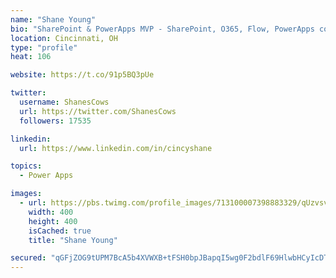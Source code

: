 ```yaml
---
name: "Shane Young"
bio: "SharePoint & PowerApps MVP - SharePoint, O365, Flow, PowerApps consulting? @PowerApps911 | Pure Snark? You found it."
location: Cincinnati, OH
type: "profile"
heat: 106

website: https://t.co/91p5BQ3pUe

twitter:
  username: ShanesCows
  url: https://twitter.com/ShanesCows
  followers: 17535

linkedin:
  url: https://www.linkedin.com/in/cincyshane

topics:
  - Power Apps

images:
  - url: https://pbs.twimg.com/profile_images/713100007398883329/qUzvsvQ3_400x400.jpg
    width: 400
    height: 400
    isCached: true
    title: "Shane Young"

secured: "qGFjZOG9tUPM7BcA5b4XVWXB+tFSH0bpJBapqI5wg0F2bdlF69HlwbHCyIcDTfmqPLS4QMVaUKjywwVVvImyJz9J7Nt6OnKgHEgwYKOXo68u98+hX8sqJwYh0cvycitCJTmhGwDSZzuPmpW6yD6Gc/R9JTnFHoVNtro52B8IY5X6Jz6uxoYEzscZmG9y1fANl4uffxtvzQ9rLI7UvUD2KIRqFn7+bq+AGMaqeocdtY5L56rJaLCBrxjTK4hDQ7RqppDDx/bJ4JQvnHoG7qpNZL4U0g78ST92jmgYoH+g1IHVPyD68Bz6HrAbpfPfunqIlGysI8BEaENv2V/FFro3H+Z/CrnjC6HXAfdgvTVYiY6P0F58OmgDY1I0PH82rXTj7Jv9CHKysmpINDBZlsPxOvqhtPU9E4UqTfRKYl4oQ7k=;/q6u9RWb2n1h7E8SIr3eug=="
---
```



